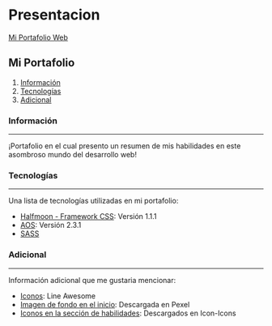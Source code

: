 # Presentacion

[Mi Portafolio Web](https://brayanduranvelasquez-github-io.vercel.app/)

## Mi Portafolio

1. [Información](#información)
2. [Tecnologías](#tecnologías)
3. [Adicional](#adicional)

### Información

---

¡Portafolio en el cual presento un resumen de mis habilidades en este asombroso mundo del desarrollo web!

### Tecnologías

---

Una lista de tecnologías utilizadas en mi portafolio:

- [Halfmoon - Framework CSS](https://www.gethalfmoon.com/): Versión 1.1.1
- [AOS](https://michalsnik.github.io/aos/): Versión 2.3.1
- [SASS](https://sass-lang.com/)

### Adicional

---

Información adicional que me gustaria mencionar:

- [Iconos](https://icons8.com/line-awesome): Line Awesome
- [Imagen de fondo en el inicio](https://www.pexels.com/es-es/foto/lineas-de-codigo-2653362/): Descargada en Pexel
- [Iconos en la sección de habilidades](https://icon-icons.com/es/): Descargados en Icon-Icons
